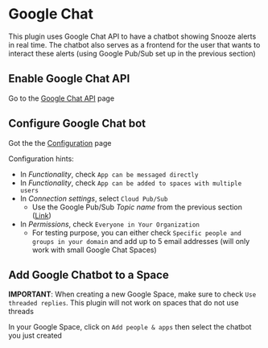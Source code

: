 # Google Chat

 This plugin uses Google Chat API to have a chatbot showing Snooze alerts in real time. The chatbot also serves as a frontend for the user that wants to interact these alerts (using Google Pub/Sub set up in the previous section)

## Enable Google Chat API

Go to the [Google Chat API](https://console.cloud.google.com/apis/library/chat.googleapis.com) page

## Configure Google Chat bot

Got the the [Configuration](https://console.cloud.google.com/apis/api/chat.googleapis.com/hangouts-chat) page

Configuration hints:
* In _Functionality_, check `App can be messaged directly`
* In _Functionality_, check `App can be added to spaces with multiple users`
* In _Connection settings_, select `Cloud Pub/Sub`
  * Use the Google Pub/Sub _Topic name_ from the previous section ([Link](https://console.cloud.google.com/cloudpubsub/topic))
* In _Permissions_, check `Everyone in Your Organization`
  * For testing purpose, you can either check `Specific people and groups in your domain`  and add up to 5 email addresses (will only work with small Google Chat Spaces)

## Add Google Chatbot to a Space

**IMPORTANT**: When creating a new Google Space, make sure to check `Use threaded replies`. This plugin will not work on spaces that do not use threads

In your Google Space, click on `Add people & apps` then select the chatbot you just created
